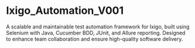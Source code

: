 # Ixigo_Automation_V001
A scalable and maintainable test automation framework for Ixigo, built using Selenium with Java, Cucumber BDD, JUnit, and Allure reporting. Designed to enhance team collaboration and ensure high-quality software delivery.


